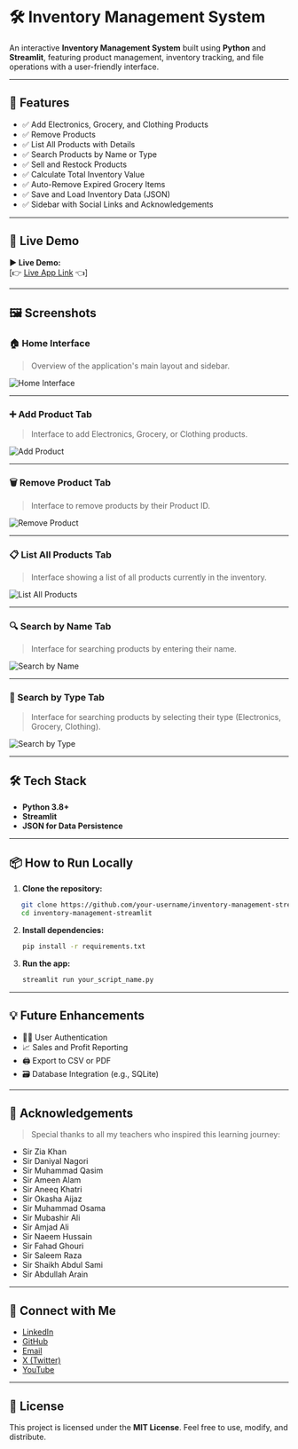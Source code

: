 # 🛠️ Inventory Management System

An interactive **Inventory Management System** built using **Python** and **Streamlit**, featuring product management, inventory tracking, and file operations with a user-friendly interface.

---

## 🚀 Features

- ✅ Add Electronics, Grocery, and Clothing Products
- ✅ Remove Products
- ✅ List All Products with Details
- ✅ Search Products by Name or Type
- ✅ Sell and Restock Products
- ✅ Calculate Total Inventory Value
- ✅ Auto-Remove Expired Grocery Items
- ✅ Save and Load Inventory Data (JSON)
- ✅ Sidebar with Social Links and Acknowledgements

---

## 🎥 Live Demo

**▶️ Live Demo:**  
[👉 [Live App Link](https://ims-zeejay.streamlit.app/) 👈]

---

## 🖼️ Screenshots

### 🏠 Home Interface  
> Overview of the application's main layout and sidebar.

![Home Interface](/screenshots/home-interface.png)

---

### ➕ Add Product Tab  
> Interface to add Electronics, Grocery, or Clothing products.

![Add Product](/screenshots/add-product.png)

---

### 🗑️ Remove Product Tab  
> Interface to remove products by their Product ID.

![Remove Product](/screenshots/remove-product.png)

---

### 📋 List All Products Tab  
> Interface showing a list of all products currently in the inventory.

![List All Products](/screenshots/list-products.png)

---

### 🔍 Search by Name Tab  
> Interface for searching products by entering their name.

![Search by Name](/screenshots/search-by-name.png)

---

### 🔎 Search by Type Tab  
> Interface for searching products by selecting their type (Electronics, Grocery, Clothing).

![Search by Type](/screenshots/search-by-type.png)

---

## 🛠️ Tech Stack

- **Python 3.8+**
- **Streamlit**
- **JSON for Data Persistence**

---

## 📦 How to Run Locally

1. **Clone the repository:**

```bash
   git clone https://github.com/your-username/inventory-management-streamlit.git
   cd inventory-management-streamlit
````

2. **Install dependencies:**

   ```bash
   pip install -r requirements.txt
   ```

3. **Run the app:**

   ```bash
   streamlit run your_script_name.py
   ```

---

## 💡 Future Enhancements

* 🧑‍💼 User Authentication
* 📈 Sales and Profit Reporting
* 🖨️ Export to CSV or PDF
* 🗃️ Database Integration (e.g., SQLite)

---

## 🙌 Acknowledgements

> Special thanks to all my teachers who inspired this learning journey:

* Sir Zia Khan
* Sir Daniyal Nagori
* Sir Muhammad Qasim
* Sir Ameen Alam
* Sir Aneeq Khatri
* Sir Okasha Aijaz
* Sir Muhammad Osama
* Sir Mubashir Ali
* Sir Amjad Ali
* Sir Naeem Hussain
* Sir Fahad Ghouri
* Sir Saleem Raza
* Sir Shaikh Abdul Sami
* Sir Abdullah Arain

---

## 📲 Connect with Me

* [LinkedIn](https://www.linkedin.com/in/zohaib-javd)
* [GitHub](https://www.github.com/zohaib-javd)
* [Email](mailto:zohaibjaved@gmail.com)
* [X (Twitter)](https://x.com/zohaibjaved)
* [YouTube](https://www.youtube.com/@Zohaib-Javed)

---

## 📝 License

This project is licensed under the **MIT License**. Feel free to use, modify, and distribute.

